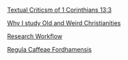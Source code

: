 


[Textual Criticsm of 1 Corinthians 13:3](https://allenwilson.github.io/textual-criticism-1-corinthians/)

[Why I study Old and Weird Christianities](https://allenwilson.github.io/why-I-study-old-and-weird-Christianities/)



[Research Workflow](https://allenwilson.github.io/2019/02/12/Research-Workflow.html)

[Regula Caffeae Fordhamensis](https://allenwilson.github.io/2019/01/29/Regula-Caffeae-Fordhamensis.html)
